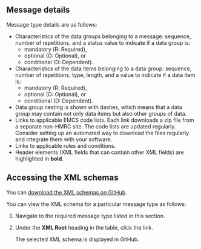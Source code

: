 ## Message details

Message type details are as follows: 

- Characteristics of the data groups belonging to a message: sequence, number of repetitions, and a status value to indicate if a data group is: 
    - mandatory (R: Required), 
    - optional (O: Optional), or 
    - conditional (D: Dependent).
- Characteristics of the data items belonging to a data group: sequence, number of repetitions, type, length, and a value to indicate if a data item is: 
    - mandatory (R: Required), 
    - optional (O: Optional), or 
    - conditional (D: Dependent).
- Data group nesting is shown with dashes, which means that a data group may contain not only data items but also other groups of data. 
- Links to applicable EMCS code lists. Each link downloads a zip file from a separate non-HMRC site. The code lists are updated regularly. Consider setting up an automated way to download the files regularly and integrate them with your software.
- Links to applicable rules and conditions. 
- Header elements (XML fields that can contain other XML fields) are highlighted in **bold**.

## Accessing the XML schemas

You can [download the XML schemas on GitHub](https://github.com/hmrc/excise-movement-control-system-api/tree/main/app/xsd).

You can view the XML schema for a particular message type as follows:

1. Navigate to the required message type listed in this section.
1. Under the **XML Root** heading in the table, click the link. 
    
    The selected XML schema is displayed in GitHub.

